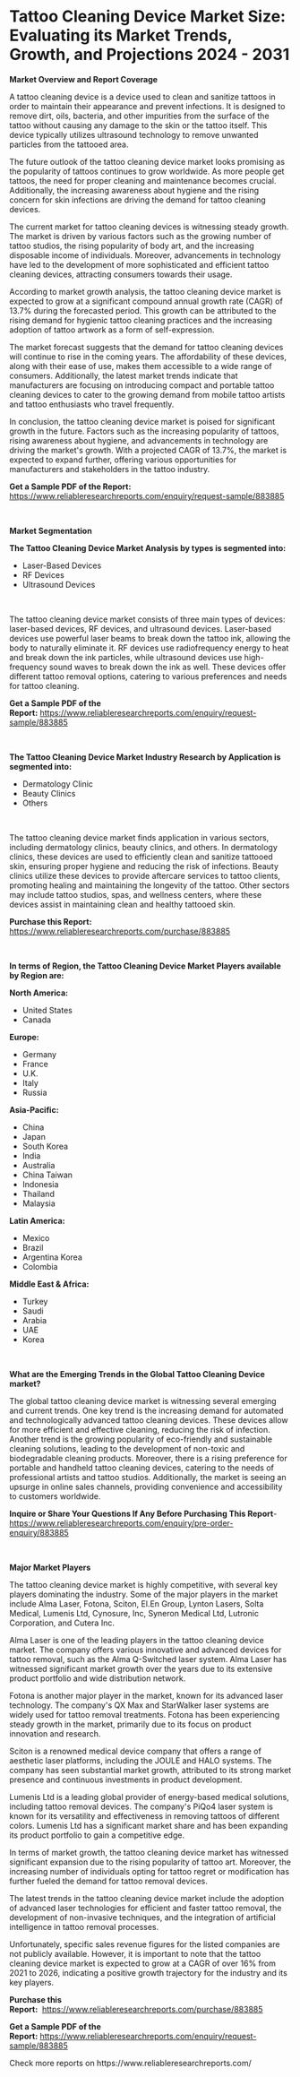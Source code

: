 <p><h1>Tattoo Cleaning Device Market Size: Evaluating its Market Trends, Growth, and Projections 2024 - 2031</h1></p><p><strong>Market Overview and Report Coverage</strong></p>
<p><p>A tattoo cleaning device is a device used to clean and sanitize tattoos in order to maintain their appearance and prevent infections. It is designed to remove dirt, oils, bacteria, and other impurities from the surface of the tattoo without causing any damage to the skin or the tattoo itself. This device typically utilizes ultrasound technology to remove unwanted particles from the tattooed area.</p><p>The future outlook of the tattoo cleaning device market looks promising as the popularity of tattoos continues to grow worldwide. As more people get tattoos, the need for proper cleaning and maintenance becomes crucial. Additionally, the increasing awareness about hygiene and the rising concern for skin infections are driving the demand for tattoo cleaning devices.</p><p>The current market for tattoo cleaning devices is witnessing steady growth. The market is driven by various factors such as the growing number of tattoo studios, the rising popularity of body art, and the increasing disposable income of individuals. Moreover, advancements in technology have led to the development of more sophisticated and efficient tattoo cleaning devices, attracting consumers towards their usage.</p><p>According to market growth analysis, the tattoo cleaning device market is expected to grow at a significant compound annual growth rate (CAGR) of 13.7% during the forecasted period. This growth can be attributed to the rising demand for hygienic tattoo cleaning practices and the increasing adoption of tattoo artwork as a form of self-expression.</p><p>The market forecast suggests that the demand for tattoo cleaning devices will continue to rise in the coming years. The affordability of these devices, along with their ease of use, makes them accessible to a wide range of consumers. Additionally, the latest market trends indicate that manufacturers are focusing on introducing compact and portable tattoo cleaning devices to cater to the growing demand from mobile tattoo artists and tattoo enthusiasts who travel frequently.</p><p>In conclusion, the tattoo cleaning device market is poised for significant growth in the future. Factors such as the increasing popularity of tattoos, rising awareness about hygiene, and advancements in technology are driving the market's growth. With a projected CAGR of 13.7%, the market is expected to expand further, offering various opportunities for manufacturers and stakeholders in the tattoo industry.</p></p>
<p><strong>Get a Sample PDF of the Report:</strong> <a href="https://www.reliableresearchreports.com/enquiry/request-sample/883885">https://www.reliableresearchreports.com/enquiry/request-sample/883885</a></p>
<p>&nbsp;</p>
<p><strong>Market Segmentation</strong></p>
<p><strong>The Tattoo Cleaning Device Market Analysis by types is segmented into:</strong></p>
<p><ul><li>Laser-Based Devices</li><li>RF Devices</li><li>Ultrasound Devices</li></ul></p>
<p>&nbsp;</p>
<p><p>The tattoo cleaning device market consists of three main types of devices: laser-based devices, RF devices, and ultrasound devices. Laser-based devices use powerful laser beams to break down the tattoo ink, allowing the body to naturally eliminate it. RF devices use radiofrequency energy to heat and break down the ink particles, while ultrasound devices use high-frequency sound waves to break down the ink as well. These devices offer different tattoo removal options, catering to various preferences and needs for tattoo cleaning.</p></p>
<p><strong>Get a Sample PDF of the Report:</strong>&nbsp;<a href="https://www.reliableresearchreports.com/enquiry/request-sample/883885">https://www.reliableresearchreports.com/enquiry/request-sample/883885</a></p>
<p>&nbsp;</p>
<p><strong>The Tattoo Cleaning Device Market Industry Research by Application is segmented into:</strong></p>
<p><ul><li>Dermatology Clinic</li><li>Beauty Clinics</li><li>Others</li></ul></p>
<p>&nbsp;</p>
<p><p>The tattoo cleaning device market finds application in various sectors, including dermatology clinics, beauty clinics, and others. In dermatology clinics, these devices are used to efficiently clean and sanitize tattooed skin, ensuring proper hygiene and reducing the risk of infections. Beauty clinics utilize these devices to provide aftercare services to tattoo clients, promoting healing and maintaining the longevity of the tattoo. Other sectors may include tattoo studios, spas, and wellness centers, where these devices assist in maintaining clean and healthy tattooed skin.</p></p>
<p><strong>Purchase this Report:</strong>&nbsp; <a href="https://www.reliableresearchreports.com/purchase/883885">https://www.reliableresearchreports.com/purchase/883885</a></p>
<p>&nbsp;</p>
<p><strong>In terms of Region, the Tattoo Cleaning Device Market Players available by Region are:</strong></p>
<p>
    <p> <strong> North America: </strong>
        <ul>
            <li>United States</li>
            <li>Canada</li>
        </ul>
        </p> 
    <p> <strong> Europe: </strong>
        <ul>
            <li>Germany</li>
            <li>France</li>
            <li>U.K.</li>
            <li>Italy</li>
            <li>Russia</li>
        </ul>
        </p> 
    <p> <strong> Asia-Pacific: </strong>
        <ul>
            <li>China</li>
            <li>Japan</li>
            <li>South Korea</li>
            <li>India</li>
            <li>Australia</li>
            <li>China Taiwan</li>
            <li>Indonesia</li>
            <li>Thailand</li>
            <li>Malaysia</li>
        </ul>
        </p> 
    <p> <strong> Latin America: </strong>
        <ul>
            <li>Mexico</li>
            <li>Brazil</li>
            <li>Argentina Korea</li>
            <li>Colombia</li>
        </ul>
        </p> 
    <p> <strong> Middle East & Africa: </strong>
        <ul>
            <li>Turkey</li>
            <li>Saudi</li>
            <li>Arabia</li>
            <li>UAE</li>
            <li>Korea</li>
        </ul>
    </p>
    </p>
<p>&nbsp;</p>
<p><strong>What are the Emerging Trends in the Global Tattoo Cleaning Device market?</strong></p>
<p><p>The global tattoo cleaning device market is witnessing several emerging and current trends. One key trend is the increasing demand for automated and technologically advanced tattoo cleaning devices. These devices allow for more efficient and effective cleaning, reducing the risk of infection. Another trend is the growing popularity of eco-friendly and sustainable cleaning solutions, leading to the development of non-toxic and biodegradable cleaning products. Moreover, there is a rising preference for portable and handheld tattoo cleaning devices, catering to the needs of professional artists and tattoo studios. Additionally, the market is seeing an upsurge in online sales channels, providing convenience and accessibility to customers worldwide.</p></p>
<p><strong>Inquire or Share Your Questions If Any Before Purchasing This Report</strong>- <a href="https://www.reliableresearchreports.com/enquiry/pre-order-enquiry/883885">https://www.reliableresearchreports.com/enquiry/pre-order-enquiry/883885</a></p>
<p>&nbsp;</p>
<p><strong>Major Market Players</strong></p>
<p><p>The tattoo cleaning device market is highly competitive, with several key players dominating the industry. Some of the major players in the market include Alma Laser, Fotona, Sciton, El.En Group, Lynton Lasers, Solta Medical, Lumenis Ltd, Cynosure, Inc, Syneron Medical Ltd, Lutronic Corporation, and Cutera Inc.</p><p>Alma Laser is one of the leading players in the tattoo cleaning device market. The company offers various innovative and advanced devices for tattoo removal, such as the Alma Q-Switched laser system. Alma Laser has witnessed significant market growth over the years due to its extensive product portfolio and wide distribution network.</p><p>Fotona is another major player in the market, known for its advanced laser technology. The company's QX Max and StarWalker laser systems are widely used for tattoo removal treatments. Fotona has been experiencing steady growth in the market, primarily due to its focus on product innovation and research.</p><p>Sciton is a renowned medical device company that offers a range of aesthetic laser platforms, including the JOULE and HALO systems. The company has seen substantial market growth, attributed to its strong market presence and continuous investments in product development.</p><p>Lumenis Ltd is a leading global provider of energy-based medical solutions, including tattoo removal devices. The company's PiQo4 laser system is known for its versatility and effectiveness in removing tattoos of different colors. Lumenis Ltd has a significant market share and has been expanding its product portfolio to gain a competitive edge.</p><p>In terms of market growth, the tattoo cleaning device market has witnessed significant expansion due to the rising popularity of tattoo art. Moreover, the increasing number of individuals opting for tattoo regret or modification has further fueled the demand for tattoo removal devices.</p><p>The latest trends in the tattoo cleaning device market include the adoption of advanced laser technologies for efficient and faster tattoo removal, the development of non-invasive techniques, and the integration of artificial intelligence in tattoo removal processes.</p><p>Unfortunately, specific sales revenue figures for the listed companies are not publicly available. However, it is important to note that the tattoo cleaning device market is expected to grow at a CAGR of over 16% from 2021 to 2026, indicating a positive growth trajectory for the industry and its key players.</p></p>
<p><strong>Purchase this Report:</strong>&nbsp;&nbsp;<a href="https://www.reliableresearchreports.com/purchase/883885">https://www.reliableresearchreports.com/purchase/883885</a></p>
<p></p>
<p><strong>Get a Sample PDF of the Report:</strong>&nbsp;<a href="https://www.reliableresearchreports.com/enquiry/request-sample/883885">https://www.reliableresearchreports.com/enquiry/request-sample/883885</a></p>
<p>Check more reports on https://www.reliableresearchreports.com/</p>